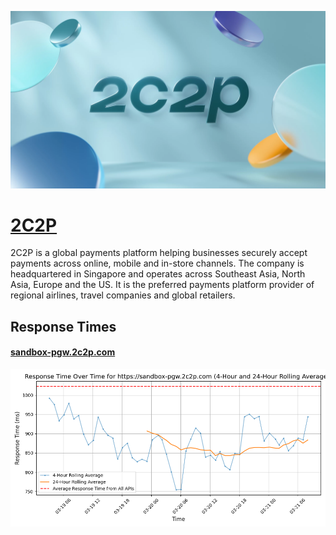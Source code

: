 [![Visit 2C2P](imagePreview.webp)](https://2c2p.com)

# [2C2P](https://2c2p.com)

2C2P is a global payments platform helping businesses securely accept payments across online, mobile and in-store channels. The company is headquartered in Singapore and operates across Southeast Asia, North Asia, Europe and the US. It is the preferred payments platform provider of regional airlines, travel companies and global retailers.

## Response Times

#### [sandbox-pgw.2c2p.com](https://sandbox-pgw.2c2p.com)

![sandbox-pgw.2c2p.com](response-time-charts/73616e64626f782d7067772e326332702e636f6d.png)

